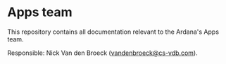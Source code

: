 # Apps team

This repository contains all documentation relevant to the Ardana's Apps team.

Responsible: Nick Van den Broeck (vandenbroeck@cs-vdb.com).




